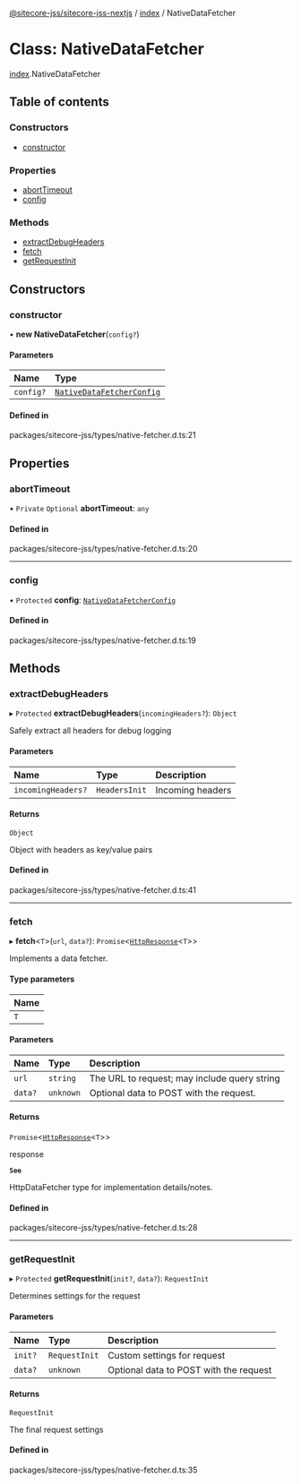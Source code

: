 [@sitecore-jss/sitecore-jss-nextjs](../README.md) / [index](../modules/index.md) / NativeDataFetcher

# Class: NativeDataFetcher

[index](../modules/index.md).NativeDataFetcher

## Table of contents

### Constructors

- [constructor](index.NativeDataFetcher.md#constructor)

### Properties

- [abortTimeout](index.NativeDataFetcher.md#aborttimeout)
- [config](index.NativeDataFetcher.md#config)

### Methods

- [extractDebugHeaders](index.NativeDataFetcher.md#extractdebugheaders)
- [fetch](index.NativeDataFetcher.md#fetch)
- [getRequestInit](index.NativeDataFetcher.md#getrequestinit)

## Constructors

### constructor

• **new NativeDataFetcher**(`config?`)

#### Parameters

| Name | Type |
| :------ | :------ |
| `config?` | [`NativeDataFetcherConfig`](../modules/index.md#nativedatafetcherconfig) |

#### Defined in

packages/sitecore-jss/types/native-fetcher.d.ts:21

## Properties

### abortTimeout

• `Private` `Optional` **abortTimeout**: `any`

#### Defined in

packages/sitecore-jss/types/native-fetcher.d.ts:20

___

### config

• `Protected` **config**: [`NativeDataFetcherConfig`](../modules/index.md#nativedatafetcherconfig)

#### Defined in

packages/sitecore-jss/types/native-fetcher.d.ts:19

## Methods

### extractDebugHeaders

▸ `Protected` **extractDebugHeaders**(`incomingHeaders?`): `Object`

Safely extract all headers for debug logging

#### Parameters

| Name | Type | Description |
| :------ | :------ | :------ |
| `incomingHeaders?` | `HeadersInit` | Incoming headers |

#### Returns

`Object`

Object with headers as key/value pairs

#### Defined in

packages/sitecore-jss/types/native-fetcher.d.ts:41

___

### fetch

▸ **fetch**\<`T`\>(`url`, `data?`): `Promise`\<[`HttpResponse`](../interfaces/index.HttpResponse.md)\<`T`\>\>

Implements a data fetcher.

#### Type parameters

| Name |
| :------ |
| `T` |

#### Parameters

| Name | Type | Description |
| :------ | :------ | :------ |
| `url` | `string` | The URL to request; may include query string |
| `data?` | `unknown` | Optional data to POST with the request. |

#### Returns

`Promise`\<[`HttpResponse`](../interfaces/index.HttpResponse.md)\<`T`\>\>

response

**`See`**

HttpDataFetcher<T> type for implementation details/notes.

#### Defined in

packages/sitecore-jss/types/native-fetcher.d.ts:28

___

### getRequestInit

▸ `Protected` **getRequestInit**(`init?`, `data?`): `RequestInit`

Determines settings for the request

#### Parameters

| Name | Type | Description |
| :------ | :------ | :------ |
| `init?` | `RequestInit` | Custom settings for request |
| `data?` | `unknown` | Optional data to POST with the request |

#### Returns

`RequestInit`

The final request settings

#### Defined in

packages/sitecore-jss/types/native-fetcher.d.ts:35
